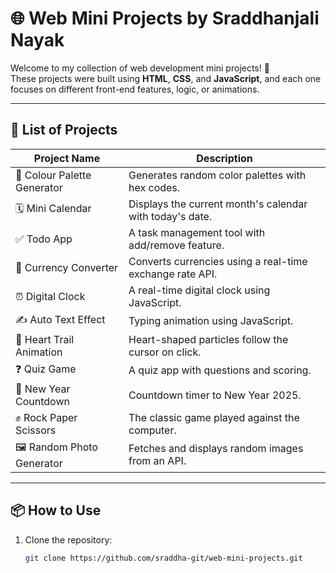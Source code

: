 # 🌐 Web Mini Projects by Sraddhanjali Nayak

Welcome to my collection of web development mini projects! 🚀  
These projects were built using **HTML**, **CSS**, and **JavaScript**, and each one focuses on different front-end features, logic, or animations.

---

## 📁 List of Projects

| Project Name                 | Description                                                  |
|-----------------------------|---------------------------------------------------------------|
| 🎨 Colour Palette Generator | Generates random color palettes with hex codes.               |
| 🗓️ Mini Calendar             | Displays the current month's calendar with today's date.     |
| ✅ Todo App                  | A task management tool with add/remove feature.              |
| 💱 Currency Converter        | Converts currencies using a real-time exchange rate API.     |
| ⏰ Digital Clock             | A real-time digital clock using JavaScript.                  |
| ✍️ Auto Text Effect          | Typing animation using JavaScript.                           |
| 💖 Heart Trail Animation     | Heart-shaped particles follow the cursor on click.           |
| ❓ Quiz Game                 | A quiz app with questions and scoring.                        |
| 🎉 New Year Countdown        | Countdown timer to New Year 2025.                            |
| ✊ Rock Paper Scissors       | The classic game played against the computer.                 |
| 🖼️ Random Photo Generator    | Fetches and displays random images from an API.               |

---

## 📦 How to Use

1. Clone the repository:
   ```bash
   git clone https://github.com/sraddha-git/web-mini-projects.git
